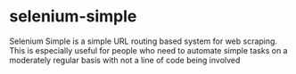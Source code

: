 # selenium-simple

Selenium Simple is a simple URL routing based system for web scraping. This is especially useful for people who need to automate simple tasks on a moderately regular basis with not a line of code being involved


